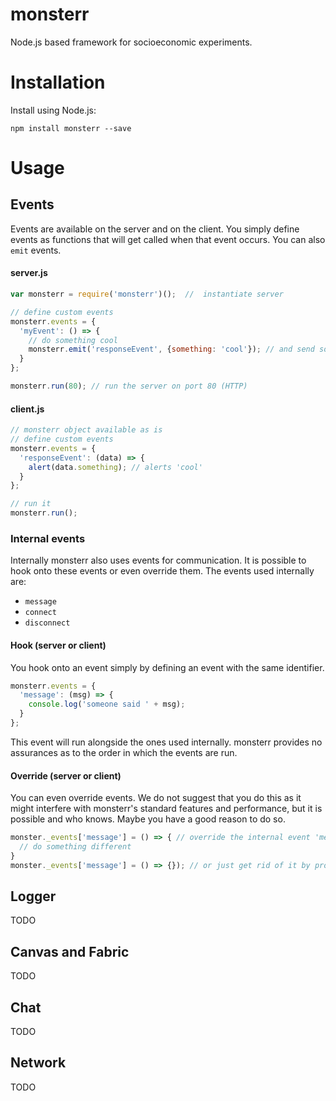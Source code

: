 # monsterr
Node.js based framework for socioeconomic experiments.

# Installation
Install using Node.js:

```
npm install monsterr --save
```

# Usage

## Events
Events are available on the server and on the client. You simply define events as functions that will get called when that event occurs. You can also `emit` events.

#### server.js
```js
var monsterr = require('monsterr')();  //  instantiate server

// define custom events
monsterr.events = {
  'myEvent': () => {
    // do something cool
    monsterr.emit('responseEvent', {something: 'cool'}); // and send something to clients
  }
};

monsterr.run(80); // run the server on port 80 (HTTP)
```

#### client.js
```js
// monsterr object available as is
// define custom events
monsterr.events = {
  'responseEvent': (data) => {
    alert(data.something); // alerts 'cool'
  }
};

// run it
monsterr.run();
```

### Internal events
Internally monsterr also uses events for communication. It is possible to hook onto these events or even override them.
The events used internally are:
- `message`
- `connect`
- `disconnect`

#### Hook (server or client)
You hook onto an event simply by defining an event with the same identifier.
```js
monsterr.events = {
  'message': (msg) => {
    console.log('someone said ' + msg);
  }
};
```
This event will run alongside the ones used internally. monsterr provides no assurances as to the order in which the events are run.

#### Override (server or client)
You can even override events. We do not suggest that you do this as it might interfere with monsterr's standard features and performance, but it is possible and who knows. Maybe you have a good reason to do so.
```js
monster._events['message'] = () => { // override the internal event 'message' (notice the _ prefacing events)
  // do something different
}
monster._events['message'] = () => {}); // or just get rid of it by providing an empty function
```

## Logger
TODO

## Canvas and Fabric
TODO

## Chat
TODO

## Network
TODO

